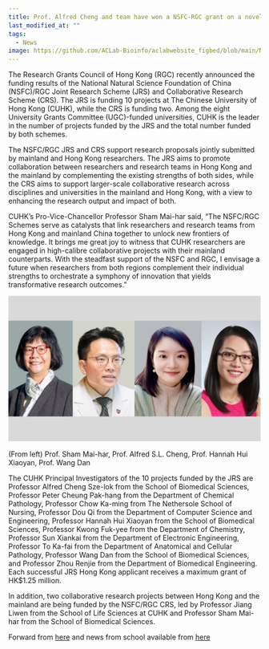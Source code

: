 ```yaml
---
title: Prof. Alfred Cheng and team have won a NSFC-RGC grant on a novel cancer immunotherapeutic approach
last_modified_at: ""
tags: 
  - News
image: https://github.com/ACLab-Bioinfo/aclabwebsite_figbed/blob/main/News/2023/NSFC_RGC.png?raw=true
---
```


The Research Grants Council of Hong Kong (RGC) recently announced the funding results of the National Natural Science Foundation of China (NSFC)/RGC Joint Research Scheme (JRS) and Collaborative Research Scheme (CRS). The JRS is funding 10 projects at The Chinese University of Hong Kong (CUHK), while the CRS is funding two. Among the eight University Grants Committee (UGC)-funded universities, CUHK is the leader in the number of projects funded by the JRS and the total number funded by both schemes.

The NSFC/RGC JRS and CRS support research proposals jointly submitted by mainland and Hong Kong researchers. The JRS aims to promote collaboration between researchers and research teams in Hong Kong and the mainland by complementing the existing strengths of both sides, while the CRS aims to support larger-scale collaborative research across disciplines and universities in the mainland and Hong Kong, with a view to enhancing the research output and impact of both.

CUHK’s Pro-Vice-Chancellor Professor Sham Mai-har said, “The NSFC/RGC Schemes serve as catalysts that link researchers and research teams from Hong Kong and mainland China together to unlock new frontiers of knowledge. It brings me great joy to witness that CUHK researchers are engaged in high-calibre collaborative projects with their mainland counterparts. With the steadfast support of the NSFC and RGC, I envisage a future when researchers from both regions complement their individual strengths to orchestrate a symphony of innovation that yields transformative research outcomes.”

<p align="center" width="60%">
    <img src="https://github.com/ACLab-Bioinfo/aclabwebsite_figbed/blob/main/News/2023/NSFC_RGC.png?raw=true">
    <figcaption>(From left) Prof. Sham Mai-har, Prof. Alfred S.L. Cheng, Prof. Hannah Hui Xiaoyan, Prof. Wang Dan</figcaption>
</p>

The CUHK Principal Investigators of the 10 projects funded by the JRS are Professor Alfred Cheng Sze-lok from the School of Biomedical Sciences, Professor Peter Cheung Pak-hang from the Department of Chemical Pathology, Professor Chow Ka-ming from The Nethersole School of Nursing, Professor Dou Qi from the Department of Computer Science and Engineering, Professor Hannah Hui Xiaoyan from the School of Biomedical Sciences, Professor Kwong Fuk-yee from the Department of Chemistry, Professor Sun Xiankai from the Department of Electronic Engineering, Professor To Ka-fai from the Department of Anatomical and Cellular Pathology, Professor Wang Dan from the School of Biomedical Sciences, and Professor Zhou Renjie from the Department of Biomedical Engineering. Each successful JRS Hong Kong applicant receives a maximum grant of HK$1.25 million.

In addition, two collaborative research projects between Hong Kong and the mainland are being funded by the NSFC/RGC CRS, led by Professor Jiang Liwen from the School of Life Sciences at CUHK and Professor Sham Mai-har from the School of Biomedical Sciences.

Forward from [here](https://www.cpr.cuhk.edu.hk/en/press/12-cuhk-projects-funded-by-2023-24-nsfc-rgc-joint-and-collaborative-research-schemes-the-highest-share-among-hong-kong-institutions/) and news from school available from [here](https://www2.sbs.cuhk.edu.hk/en-gb/news-and-events/news/2023-news/1515-projects-by-sbs-members-funded-by-2023-24-nsfc-rgc-joint-and-collaborative-research-schemes)